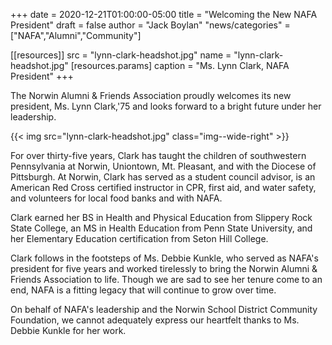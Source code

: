 +++
date = 2020-12-21T01:00:00-05:00
title = "Welcoming the New NAFA President"
draft = false
author = "Jack Boylan"
"news/categories" = ["NAFA","Alumni","Community"]

[[resources]]
  src = "lynn-clark-headshot.jpg"
  name = "lynn-clark-headshot.jpg"
  [resources.params]
    caption = "Ms. Lynn Clark, NAFA President"
+++

The Norwin Alumni & Friends Association proudly welcomes its new president, Ms. Lynn Clark,'75 and looks forward to a bright future under her leadership.<!--more-->

{{< img src="lynn-clark-headshot.jpg" class="img--wide-right" >}}

For over thirty-five years, Clark has taught the children of southwestern Pennsylvania at Norwin, Uniontown, Mt. Pleasant, and with the Diocese of Pittsburgh. At Norwin, Clark has served as a student council advisor, is an American Red Cross certified instructor in CPR, first aid, and water safety, and volunteers for local food banks and with NAFA.

Clark earned her BS in Health and Physical Education from Slippery Rock State College, an MS in Health Education from Penn State University, and her Elementary Education certification from Seton Hill College.

Clark follows in the footsteps of Ms. Debbie Kunkle, who served as NAFA's president for five years and worked tirelessly to bring the Norwin Alumni & Friends Association to life. Though we are sad to see her tenure come to an end, NAFA is a fitting legacy that will continue to grow over time.

On behalf of NAFA's leadership and the Norwin School District Community Foundation, we cannot adequately express our heartfelt thanks to Ms. Debbie Kunkle for her work.
